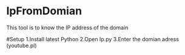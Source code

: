 # IpFromDomian
This tool is to know the IP address of the domain

#Setup
1.Install latest Python
2.Open Ip.py
3.Enter the domian adress (youtube.pl)
